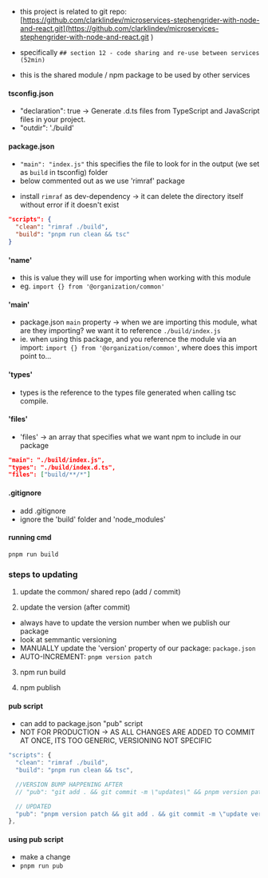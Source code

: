 - this project is related to git repo: [https://github.com/clarklindev/microservices-stephengrider-with-node-and-react.git](https://github.com/clarklindev/microservices-stephengrider-with-node-and-react.git )

- specifically `## section 12 - code sharing and re-use between services (52min)`
- this is the shared module / npm package to be used by other services

#### tsconfig.json
- "declaration": true -> Generate .d.ts files from TypeScript and JavaScript files in your project. 
- "outdir": './build'

#### package.json
- `"main": "index.js"` this specifies the file to look for in the output (we set as `build` in tsconfig) folder
- below commented out as we use 'rimraf' package
<!-- - we installed the `del-cli` npm module
- del command used in the script is not valid for your operating system 
  - FIX: we install `cross-env` so `del-cli`  -->
- install `rimraf` as dev-dependency -> it can delete the directory itself without error if it doesn't exist
```json
"scripts": {
  "clean": "rimraf ./build",
  "build": "pnpm run clean && tsc"
}
```
#### 'name'
- this is value they will use for importing when working with this module
- eg. `import {} from '@organization/common'`

#### 'main' 
- package.json `main` property ->  when we are importing this module, what are they importing? we want it to reference `./build/index.js`
- ie. when using this package, and you reference the module via an import: `import {} from '@organization/common'`, where does this import point to...

#### 'types' 
- types is the reference to the types file generated when calling tsc compile.

#### 'files'
- 'files' -> an array that specifies what we want npm to include in our package

```json
"main": "./build/index.js",
"types": "./build/index.d.ts",
"files": ["build/**/*"] 
```
#### .gitignore
- add .gitignore 
- ignore the 'build' folder and 'node_modules'

#### running cmd
```
pnpm run build
```

### steps to updating
1. update the common/ shared repo (add / commit)

2. update the version (after commit)
- always have to update the version number when we publish our package
- look at semmantic versioning
- MANUALLY update the 'version' property of our package: `package.json`
- AUTO-INCREMENT: `pnpm version patch`

3. npm run build

4. npm publish

#### pub script
- can add to package.json "pub" script 
- NOT FOR PRODUCTION -> AS ALL CHANGES ARE ADDED TO COMMIT AT ONCE, ITS TOO GENERIC, VERSIONING NOT SPECIFIC

```js
"scripts": {
  "clean": "rimraf ./build",
  "build": "pnpm run clean && tsc",

  //VERSION BUMP HAPPENING AFTER
  // "pub": "git add . && git commit -m \"updates\" && pnpm version patch && pnpm run build && pnpm publish",

  // UPDATED
  "pub": "pnpm version patch && git add . && git commit -m \"update version to $(node -p -e \"require('./package.json').version\")\" && pnpm run build && pnpm publish"
},
```

#### using pub script
- make a change
- `pnpm run pub`

